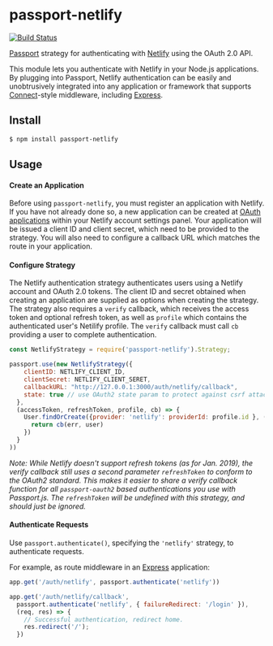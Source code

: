 # passport-netlify

[![Build Status](https://travis-ci.com/skogsmaskin/passport-netlify.svg?branch=master)](https://travis-ci.com/skogsmaskin/passport-netlify)

[Passport](http://passportjs.org/) strategy for authenticating with
[Netlify](https://www.netlify.com/) using the OAuth 2.0 API.

This module lets you authenticate with Netlify in your Node.js applications.
By plugging into Passport, Netlify authentication can be easily and
unobtrusively integrated into any application or framework that supports
[Connect](http://www.senchalabs.org/connect/)-style middleware, including
[Express](http://expressjs.com/).


## Install

```bash
$ npm install passport-netlify
```

## Usage

#### Create an Application

Before using `passport-netlify`, you must register an application with Netlify.
If you have not already done so, a new application can be created at
[OAuth applications](https://app.netlify.com/account/applications) within
your Netlify account settings panel.  Your application will be issued a
client ID and client secret, which need to be provided to the strategy.
You will also need to configure a callback URL which matches the route in your application.

#### Configure Strategy

The Netlify authentication strategy authenticates users using a Netlify account
and OAuth 2.0 tokens. The client ID and secret obtained when creating an
application are supplied as options when creating the strategy. The strategy
also requires a `verify` callback, which receives the access token and optional
refresh token, as well as `profile` which contains the authenticated user's
Netilify profile.  The `verify` callback must call `cb` providing a user to
complete authentication.

```js
const NetlifyStrategy = require('passport-netlify').Strategy;

passport.use(new NetlifyStrategy({
    clientID: NETLIFY_CLIENT_ID,
    clientSecret: NETLIFY_CLIENT_SERET,
    callbackURL: "http://127.0.0.1:3000/auth/netlify/callback",
    state: true // use OAuth2 state param to protect against csrf attacks
  },
  (accessToken, refreshToken, profile, cb) => {
    User.findOrCreate({provider: 'netlify': providerId: profile.id }, (err, user) => {
      return cb(err, user)
    })
  }
))
```

*Note: While Netlify doesn't support refresh tokens (as for Jan. 2019), the verify
callback still uses a second parameter `refreshToken` to conform to the OAuth2 standard. This makes it easier to 
share a verify callback function for all `passport-oauth2` based authentications you use with Passport.js. The `refreshToken` will be undefined with this strategy, and should just be ignored.*

#### Authenticate Requests

Use `passport.authenticate()`, specifying the `'netlify'` strategy, to
authenticate requests.

For example, as route middleware in an [Express](http://expressjs.com/)
application:

```js
app.get('/auth/netlify', passport.authenticate('netlify'))

app.get('/auth/netlify/callback', 
  passport.authenticate('netlify', { failureRedirect: '/login' }),
  (req, res) => {
    // Successful authentication, redirect home.
    res.redirect('/');
  })
```
